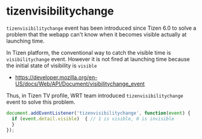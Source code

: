 # tizenvisibilitychange

`tizenvisibilitychange` event has been introduced since Tizen 6.0 to solve a problem that the webapp can't know when it becomes visible actually at launching time.

In Tizen platform, the conventional way to catch the visible time is `visibilitychange` event. However it is not fired at launching time because the initial state of visibility is `visible`
 - https://developer.mozilla.org/en-US/docs/Web/API/Document/visibilitychange_event

Thus, in Tizen TV profile, WRT team introduced `tizenvisibilitychange` event to solve this problem.

```javascript
document.addEventListener('tizenvisibilitychange', function(event) {
  if (event.detail.visible)  { // 1 is visible, 0 is invisible
  }
});
```